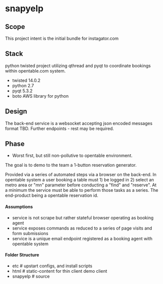 snapyelp
========

## Scope

This project intent is the initial bundle for instagator.com

## Stack

python twisted project utilizing qthread and pyqt to coordinate bookings within opentable.com system.

* twisted 14.0.2
* python 2.7
* pyqt 5.3.2
* boto AWS library for python

## Design

The back-end service is a websocket accepting json encoded messages format TBD.  Further endpoints - rest may be required.


## Phase

* Worst first, but still non-pollutive to opentable environment.

The goal is to demo to the team a 1-button reservation generator.  

Provided via a series of automated steps via a browser on the back-end.  In opentable system a user booking a table must 1) be logged in 2) select an metro area or "mn" parameter before conducting a "find" and "reserve".  At a minimum the service must be able to perform those tasks as a series.  The end-product being a opentable reservation id.

#### Assumptions

* service is not scrape but rather stateful browser operating as booking agent
* service exposes commands as reduced to a series of page visits and form submissions
* service is a unique email endpoint registered as a booking agent with opentable system

#### Folder Structure

* etc # upstart configs, and install scripts
* html # static-content for thin client demo client
* snapyelp # source
